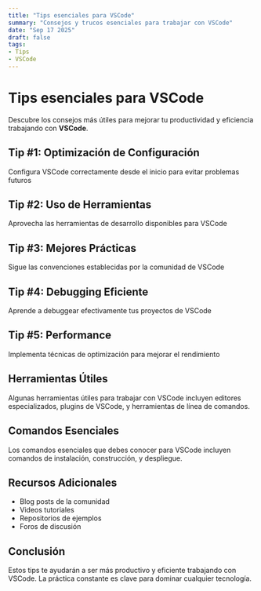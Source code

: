 ```yaml
---
title: "Tips esenciales para VSCode"
summary: "Consejos y trucos esenciales para trabajar con VSCode"
date: "Sep 17 2025"
draft: false
tags:
- Tips
- VSCode
---
```


# Tips esenciales para VSCode

Descubre los consejos más útiles para mejorar tu productividad y eficiencia trabajando con **VSCode**.

## Tip #1: Optimización de Configuración

Configura VSCode correctamente desde el inicio para evitar problemas futuros

## Tip #2: Uso de Herramientas

Aprovecha las herramientas de desarrollo disponibles para VSCode

## Tip #3: Mejores Prácticas

Sigue las convenciones establecidas por la comunidad de VSCode

## Tip #4: Debugging Eficiente

Aprende a debuggear efectivamente tus proyectos de VSCode

## Tip #5: Performance

Implementa técnicas de optimización para mejorar el rendimiento

## Herramientas Útiles

Algunas herramientas útiles para trabajar con VSCode incluyen editores especializados, plugins de VSCode, y herramientas de línea de comandos.

## Comandos Esenciales

Los comandos esenciales que debes conocer para VSCode incluyen comandos de instalación, construcción, y despliegue.

## Recursos Adicionales

- Blog posts de la comunidad
- Videos tutoriales
- Repositorios de ejemplos
- Foros de discusión

## Conclusión

Estos tips te ayudarán a ser más productivo y eficiente trabajando con VSCode. La práctica constante es clave para dominar cualquier tecnología.
